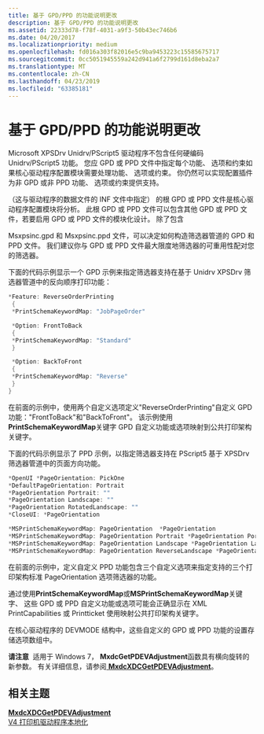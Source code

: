 ```yaml
---
title: 基于 GPD/PPD 的功能说明更改
description: 基于 GPD/PPD 的功能说明更改
ms.assetid: 22333d78-f78f-4031-a9f3-50b43ec746b6
ms.date: 04/20/2017
ms.localizationpriority: medium
ms.openlocfilehash: fd016a303f82016e5c9ba9453223c15585675717
ms.sourcegitcommit: 0cc5051945559a242d941a6f2799d161d8eba2a7
ms.translationtype: MT
ms.contentlocale: zh-CN
ms.lasthandoff: 04/23/2019
ms.locfileid: "63385181"
---
```

# <a name="gpdppd-based-feature-description-changes"></a>基于 GPD/PPD 的功能说明更改


Microsoft XPSDrv Unidrv/PScript5 驱动程序不包含任何硬编码 Unidrv/PScript5 功能。 您应 GPD 或 PPD 文件中指定每个功能、 选项和约束如果核心驱动程序配置模块需要处理功能、 选项或约束。 你仍然可以实现配置插件为非 GPD 或非 PPD 功能、 选项或约束提供支持。

（这与驱动程序的数据文件的 INF 文件中指定） 的根 GPD 或 PPD 文件是核心驱动程序配置模块将分析。 此根 GPD 或 PPD 文件可以包含其他 GPD 或 PPD 文件，若要启用 GPD 或 PPD 文件的模块化设计。 除了包含

Msxpsinc.gpd 和 Msxpsinc.ppd 文件，可以决定如何构造筛选器管道的 GPD 和 PPD 文件。 我们建议你与 GPD 或 PPD 文件最大限度地筛选器的可重用性配对您的筛选器。

下面的代码示例显示一个 GPD 示例来指定筛选器支持在基于 Unidrv XPSDrv 筛选器管道中的反向顺序打印功能：

```cpp
*Feature: ReverseOrderPrinting
 {
 *PrintSchemaKeywordMap: "JobPageOrder"

 *Option: FrontToBack
 {
 *PrintSchemaKeywordMap: "Standard"
 }

 *Option: BackToFront
 {
 *PrintSchemaKeywordMap: "Reverse"
 }
}
```

在前面的示例中，使用两个自定义选项定义"ReverseOrderPrinting"自定义 GPD 功能："FrontToBack"和"BackToFront"。 该示例使用**PrintSchemaKeywordMap**关键字 GPD 自定义功能或选项映射到公共打印架构关键字。

下面的代码示例显示了 PPD 示例，以指定筛选器支持在 PScript5 基于 XPSDrv 筛选器管道中的页面方向功能。

```cpp
*OpenUI *PageOrientation: PickOne
*DefaultPageOrientation: Portrait
*PageOrientation Portrait: ""
*PageOrientation Landscape: ""
*PageOrientation RotatedLandscape: ""
*CloseUI: *PageOrientation

*MSPrintSchemaKeywordMap: PageOrientation  *PageOrientation
*MSPrintSchemaKeywordMap: PageOrientation Portrait *PageOrientation Portrait
*MSPrintSchemaKeywordMap: PageOrientation Landscape *PageOrientation Landscape
*MSPrintSchemaKeywordMap: PageOrientation ReverseLandscape *PageOrientation RotatedLandscape
```

在前面的示例中，定义自定义 PPD 功能包含三个自定义选项来指定支持的三个打印架构标准 PageOrientation 选项筛选器的功能。

通过使用**PrintSchemaKeywordMap**或**MSPrintSchemaKeywordMap**关键字、 这些 GPD 或 PPD 自定义功能或选项可能会正确显示在 XML PrintCapabilities 或 Printticket 使用映射公共打印架构关键字。

在核心驱动程序的 DEVMODE 结构中，这些自定义的 GPD 或 PPD 功能的设置存储选项数组中。

**请注意**  适用于 Windows 7， **MxdcGetPDEVAdjustment**函数具有横向旋转的新参数。 有关详细信息，请参阅[ **MxdcXDCGetPDEVAdjustment**](https://msdn.microsoft.com/library/windows/hardware/ff557558)。

 

## <a name="related-topics"></a>相关主题
[**MxdcXDCGetPDEVAdjustment**](https://msdn.microsoft.com/library/windows/hardware/ff557558)  
[V4 打印机驱动程序本地化](v4-driver-localization.md)  



